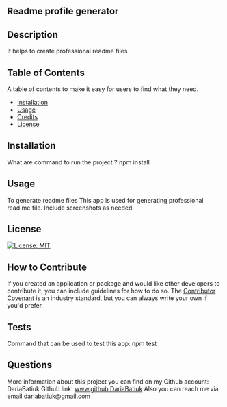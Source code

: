## Readme profile generator 

## Description
It helps to create professional readme files

## Table of Contents

A table of contents to make it easy for users to find what they need.

- [Installation](#installation)
- [Usage](#usage)
- [Credits](#credits)
- [License](#license)

## Installation
What are command to run the project ? 
npm install

## Usage
To generate readme files
This app is used for generating professional read.me file. Include screenshots as needed.

## License
[![License: MIT](https://img.shields.io/badge/License-MIT-yellow.svg)](https://opensource.org/licenses/MIT)

## How to Contribute

If you created an application or package and would like other developers to contribute it, you can include guidelines for how to do so. The [Contributor Covenant](https://www.contributor-covenant.org/) is an industry standard, but you can always write your own if you'd prefer.

## Tests

Command that can be used to test this app: npm test

## Questions

More information about this project you can find on my Github account: DariaBatiuk
Github link: www.github.DariaBatiuk
Also you can reach me via email dariabatiuk@gmail.com

